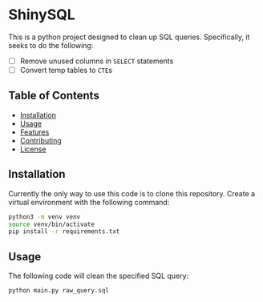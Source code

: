 # ShinySQL 

This is a python project designed to clean up SQL queries. Specifically, it seeks to do the following:

- [ ] Remove unused columns in `SELECT` statements
- [ ] Convert temp tables to `CTE`s

## Table of Contents

- [Installation](#installation)
- [Usage](#usage)
- [Features](#features)
- [Contributing](#contributing)
- [License](#license)

## Installation

Currently the only way to use this code is to clone this repository. Create a virtual environment with the following command:

```sh
python3 -m venv venv
source venv/bin/activate
pip install -r requirements.txt
```

## Usage

The following code will clean the specified SQL query:

```sh
python main.py raw_query.sql
```
<!-- ## Features -->
<!---->
<!-- TODO: Add features here -->

<!-- ## License -->
<!---->
<!-- TODO: Add license here -->
<!-- Mention the license under which your project is distributed. If you're unsure, you can include a link to the appropriate license file. -->

